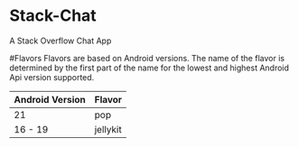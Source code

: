 Stack-Chat
==========

A Stack Overflow Chat App


#Flavors
Flavors are based on Android versions. The name of the flavor is determined by the first part of the name for the lowest and highest Android Api version supported.

| Android Version | Flavor   |  
| --------------- | -------- |
| 21              | pop      |
| 16 - 19         | jellykit |
 